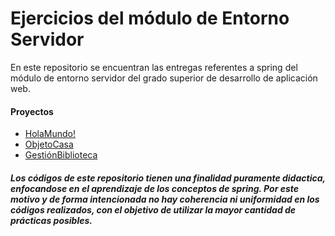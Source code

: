 # Ejercicios del módulo de Entorno Servidor
  
En este repositorio se encuentran las entregas referentes a spring del módulo de entorno servidor del grado superior de desarrollo de aplicación web.

#### Proyectos
  - [HolaMundo!](./hola_mundo/src/main/java/com/hola_mundo)
  - [ObjetoCasa](./casa/src/main/java/com/casa)
  - [GestiónBiblioteca](./src/main/java/com/gestion_biblioteca_spring)

##### Los códigos de este repositorio tienen una finalidad puramente didactica, enfocandose en el aprendizaje de los conceptos de spring. Por este motivo y de forma intencionada no hay coherencia ni uniformidad en los códigos realizados, con el objetivo de utilizar la mayor cantidad de prácticas posibles.
